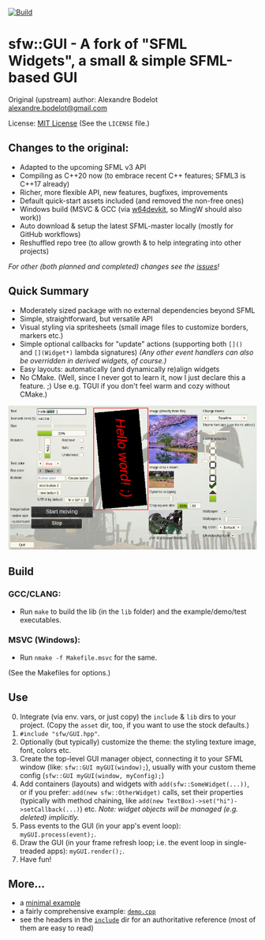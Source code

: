 [![Build](https://github.com/xparq/sfw/actions/workflows/build.yml/badge.svg)](https://github.com/xparq/sfw/actions/workflows/build.yml)

sfw::GUI - A fork of "SFML Widgets", a small & simple SFML-based GUI
====================================================================

Original (upstream) author: Alexandre Bodelot <alexandre.bodelot@gmail.com>

License: [MIT License](http://opensource.org/licenses/MIT) (See the `LICENSE` file.)

## Changes to the original:

- Adapted to the upcoming SFML v3 API
- Compiling as C++20 now (to embrace recent C++ features; SFML3 is C++17 already)
- Richer, more flexible API, new features, bugfixes, improvements
- Default quick-start assets included (and removed the non-free ones)
- Windows build (MSVC & GCC (via [w64devkit](https://github.com/skeeto/w64devkit), so MingW should also work))
- Auto download & setup the latest SFML-master locally (mostly for GitHub workflows)
- Reshuffled repo tree (to allow growth & to help integrating into other projects)

_For other (both planned and completed) changes see the [issues](https://github.com/xparq/sfw/issues)!_

## Quick Summary

- Moderately sized package with no external dependencies beyond SFML
- Simple, straightforward, but versatile API
- Visual styling via spritesheets (small image files to customize borders, markers etc.)
- Simple optional callbacks for "update" actions (supporting both `[]()` and `[](Widget*)` lambda signatures)
  _(Any other event handlers can also be overridden in derived widgets, of course.)_
- Easy layouts: automatically (and dynamically re)align widgets
- No CMake. (Well, since I never got to learn it, now I just declare this a feature. ;)
  Use e.g. TGUI if you don't feel warm and cozy without CMake.)


![screenshot](doc/media/demo-screenshot.png)


## Build

### GCC/CLANG:

- Run `make` to build the lib (in the `lib` folder) and the example/demo/test executables.

### MSVC (Windows):

- Run `nmake -f Makefile.msvc` for the same.

(See the Makefiles for options.)


## Use

0. Integrate (via env. vars, or just copy) the `include` & `lib` dirs to your project.
   (Copy the `asset` dir, too, if you want to use the stock defaults.)
1. `#include "sfw/GUI.hpp"`.
2. Optionally (but typically) customize the theme: the styling texture image, font, colors etc.
3. Create the top-level GUI manager object, connecting it to your SFML window (like: `sfw::GUI myGUI(window);`),
   usually with your custom theme config (`sfw::GUI myGUI(window, myConfig);`)
4. Add containers (layouts) and widgets with `add(sfw::SomeWidget(...))`, or if you prefer: `add(new sfw::OtherWidget)` calls,
   set their properties (typically with method chaining, like `add(new TextBox)->set("hi")->setCallback(...)`) etc.
   _Note: widget objects will be managed (e.g. deleted) implicitly._
5. Pass events to the GUI (in your app's event loop): `myGUI.process(event);`.
6. Draw the GUI (in your frame refresh loop; i.e. the event loop in single-treaded apps): `myGUI.render();`.
7. Have fun!

## More...

* a [minimal example](src/examples/minimal_example.cpp)
* a fairly comprehensive example: [`demo.cpp`](src/examples/demo.cpp)
* see the headers in the [`include`](include/sfw) dir for an authoritative reference (most of them are easy to read)
